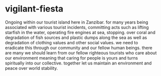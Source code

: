 # vigilant-fiesta
Ongoing within our tourist island here in Zanzibar. for many years being associated with various tourist incidents, committing acts such as lifting starfish in the water, operating fire engines at sea, stopping. over coral and degradation of fish sources and plastic dumps along the sea as well as degradation of clothing values and other social values. we need to eradicate this through our community and our fellow human beings. there are many we should learn from our fellow righteous tourists who care about our environment meaning that caring for people is yours and turns spiritually into our collective. together let us maintain an environment and peace over world stability.
